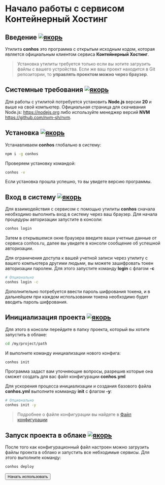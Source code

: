 # Начало работы с сервисом Контейнерный Хостинг

## Введение [![якорь](https://conhos.ru/images/icons/link.svg)](#intro)

Утилита **conhos** это программа с открытым исходным кодом, которая является официальным клиентом сервиса **Контейнерный Хостинг**.

> Установка утилиты требуется только если вы хотите загрузить файлы с вашего устройства. Если же ваш проект находится в Git репозитории, то **управлять проектом можно через браузер**.

## Системные требования [![якорь](https://conhos.ru/images/icons/link.svg)](#requirements)

Для работы с утилитой потребуется установить **Node.js** версии **20** и выше на свой компьютер. Официальная страница для скачивания Node.js: https://nodejs.org либо используйте менеджер версий **NVM** https://github.com/nvm-sh/nvm.

## Установка [![якорь](https://conhos.ru/images/icons/link.svg)](#install)

Устанавливаем **conhos** глобально в систему:

```sh
npm i -g conhos
```

Проверяем установку командой:

```sh
conhos -v
```

Если установка прошла успешно, то вы увидете версию программы.

## Вход в систему [![якорь](https://conhos.ru/images/icons/link.svg)](#login)

Для взаимодействия с сервисом с помощью утилиты **conhos** сначала необходимо выполнить вход в систему через ваш браузер.
Для начала процедуры авторизации запустите в консоли:

```sh
conhos login
```

Затем в открывшемся окне браузера введите ваши учетные данные от сервиса conhos.ru, далее вы увидете в консоли сообщение об успешной авторизации.

Для ограничения доступа к вашей учетной записи через утилиту с вашего компьютера другими людьми, вы можете зашифровать токен авторизации паролем.
Для этого запустите команду **login** с флагом **-с**

```sh
# Опционально
conhos login -c
```

Дополнительно потребуется ввести пароль шифрования токена, и в дальнейшем при каждом использовании токена необходимо будет вводить пароль шифрования.

## Инициализация проекта [![якорь](https://conhos.ru/images/icons/link.svg)](#init)

Для этого в консоли перейдите в папку проекта, который вы хотите запустить в облаке:

```sh
cd /my/project/path
```

И выполните команду инициализации нового конфига:

```sh
conhos init
```

Программа задаст вам уточняющие вопросы, разрешив которые она сможет создать для вас файл конфигурации **conhos.yml**

Для ускорения процесса инициализации и создания базового файла **conhos.yml** выполните комманду **init** с флагом **-y**:

```sh
# Опционально
conhos init -y
```

> Подробнее о файле конфигурации вы найдете в [Файл конфигурации](./ConfigFile.md#пример_файла_конфигурации)

## Запуск проекта в облаке [![якорь](https://conhos.ru/images/icons/link.svg)](#deploy)

После того как конфигурационный файл настроен можно загрузить файлы проекта в облако и запустить все небходимые сервисы.
Для этого выполните команду:

```sh
conhos deploy
```

<a href="/dashboard"><button class="button-global">Начать использовать</button></a>
